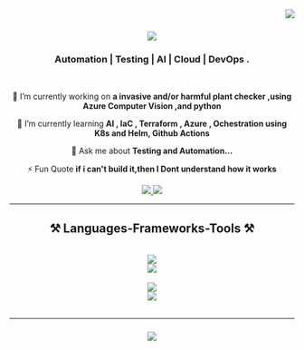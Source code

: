 <img align="right" src="https://visitor-badge.laobi.icu/badge?page_id=Siyanda-m" />

<h1 align="center">
    <img src="https://readme-typing-svg.herokuapp.com/?font=Righteous&size=35&center=true&vCenter=true&width=500&height=70&duration=4000&lines=Hi+There!+👋;+I'm+Siyanda+Mthimkhulu!;" />
</h1>

<h3 align="center">Automation | Testing | AI | Cloud | DevOps . </h3>

<br/>

<div align="center">
 
 🔭 I’m currently working on **a invasive and/or harmful plant checker ,using Azure Computer Vision ,and python**
 
 🌱 I’m currently learning **AI , IaC , Terraform , Azure , Ochestration using K8s and Helm, Github Actions**

 💬 Ask me about **Testing and Automation...**

 ⚡ Fun Quote **if i can't build it,then I Dont understand how it works**
 
 </div>
 
<div align="center"> 
  <a href="mailto:smthimkhulu90@gmail.com">
    <img src="https://img.shields.io/badge/Gmail-333333?style=for-the-badge&logo=gmail&logoColor=red" />
  </a>
  <a href="https://linkedin.com/in/siyanda-mthimkhulu-60210466/" target="_blank">
    <img src="https://img.shields.io/badge/LinkedIn-0077B5?style=for-the-badge&logo=linkedin&logoColor=white" target="_blank" />
  </a>
 
 
</div>

 <hr/>
 
<h2 align="center">⚒️ Languages-Frameworks-Tools ⚒️</h2>
<br/>
<div align="center">
    <img src="https://skillicons.dev/icons?i=github,gitlab,git,ubuntu" /><br>
    <img src="https://skillicons.dev/icons?i=python,javascript,java,flask" /></br><br>
    <img src="https://skillicons.dev/icons?i=postman,terraform,docker,selenium" /><br>
    <img src="https://skillicons.dev/icons?i=prometheus,kubernetes,grafana,azure" /><br>
</div>

<br/>
<hr/>
<h3 align="center">
    <img src="https://readme-typing-svg.herokuapp.com/?font=Righteous&size=25&center=true&vCenter=true&width=500&height=70&duration=4000&lines=Thanks+for+visiting!+✌️;+Shoot+me+a+message+on+Linkedin!;I'm+always+down+to+collab+:)">
</h3>

<br/>

